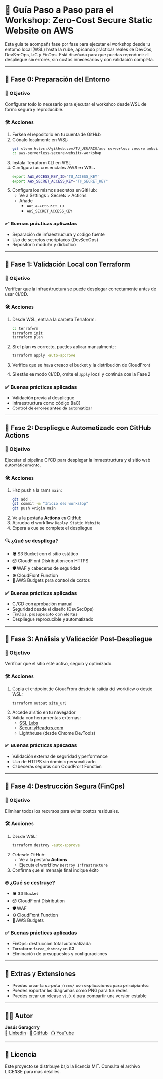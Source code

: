 # 🧭 Guía Paso a Paso para el Workshop: Zero-Cost Secure Static Website on AWS

Esta guía te acompaña fase por fase para ejecutar el workshop desde tu entorno local (WSL) hasta la nube, aplicando prácticas reales de DevOps, DevSecOps, IaC y FinOps. Está diseñada para que puedas reproducir el despliegue sin errores, sin costos innecesarios y con validación completa.

---

## 🧩 Fase 0: Preparación del Entorno

### 🎯 Objetivo
Configurar todo lo necesario para ejecutar el workshop desde WSL de forma segura y reproducible.

### 🛠️ Acciones

1. Forkea el repositorio en tu cuenta de GitHub
2. Clónalo localmente en WSL:
   ```bash
   git clone https://github.com/TU_USUARIO/aws-serverless-secure-website-workshop.git
   cd aws-serverless-secure-website-workshop
   ```
3. Instala Terraform CLI en WSL
4. Configura tus credenciales AWS en WSL:
   ```bash
   export AWS_ACCESS_KEY_ID="TU_ACCESS_KEY"
   export AWS_SECRET_ACCESS_KEY="TU_SECRET_KEY"
   ```
5. Configura los mismos secretos en GitHub:
   - Ve a Settings > Secrets > Actions
   - Añade:
     - `AWS_ACCESS_KEY_ID`
     - `AWS_SECRET_ACCESS_KEY`

### ✅ Buenas prácticas aplicadas
- Separación de infraestructura y código fuente
- Uso de secretos encriptados (DevSecOps)
- Repositorio modular y didáctico

---

## 🧩 Fase 1: Validación Local con Terraform

### 🎯 Objetivo
Verificar que la infraestructura se puede desplegar correctamente antes de usar CI/CD.

### 🛠️ Acciones

1. Desde WSL, entra a la carpeta Terraform:
   ```bash
   cd terraform
   terraform init
   terraform plan
   ```
2. Si el plan es correcto, puedes aplicar manualmente:
   ```bash
   terraform apply -auto-approve
   ```
3. Verifica que se haya creado el bucket y la distribución de CloudFront

4. Si estás en modo CI/CD, omite el `apply` local y continúa con la Fase 2

### ✅ Buenas prácticas aplicadas
- Validación previa al despliegue
- Infraestructura como código (IaC)
- Control de errores antes de automatizar

---

## 🧩 Fase 2: Despliegue Automatizado con GitHub Actions

### 🎯 Objetivo
Ejecutar el pipeline CI/CD para desplegar la infraestructura y el sitio web automáticamente.

### 🛠️ Acciones

1. Haz push a la rama `main`:
   ```bash
   git add .
   git commit -m "Inicio del workshop"
   git push origin main
   ```
2. Ve a la pestaña **Actions** en GitHub
3. Aprueba el workflow `Deploy Static Website`
4. Espera a que se complete el despliegue

### 🔍 ¿Qué se despliega?

- 🪣 S3 Bucket con el sitio estático
- 📦 CloudFront Distribution con HTTPS
- 🛡️ WAF y cabeceras de seguridad
- ⚙️ CloudFront Function
- 💸 AWS Budgets para control de costos

### ✅ Buenas prácticas aplicadas
- CI/CD con aprobación manual
- Seguridad desde el diseño (DevSecOps)
- FinOps: presupuesto con alertas
- Despliegue reproducible y automatizado

---

## 🧩 Fase 3: Análisis y Validación Post-Despliegue

### 🎯 Objetivo
Verificar que el sitio esté activo, seguro y optimizado.

### 🛠️ Acciones

1. Copia el endpoint de CloudFront desde la salida del workflow o desde WSL:
   ```bash
   terraform output site_url
   ```
2. Accede al sitio en tu navegador
3. Valida con herramientas externas:
   - [SSL Labs](https://www.ssllabs.com/ssltest/)
   - [SecurityHeaders.com](https://securityheaders.com/)
   - Lighthouse (desde Chrome DevTools)

### ✅ Buenas prácticas aplicadas
- Validación externa de seguridad y performance
- Uso de HTTPS sin dominio personalizado
- Cabeceras seguras con CloudFront Function

---

## 🧩 Fase 4: Destrucción Segura (FinOps)

### 🎯 Objetivo
Eliminar todos los recursos para evitar costos residuales.

### 🛠️ Acciones

1. Desde WSL:
   ```bash
   terraform destroy -auto-approve
   ```
2. O desde GitHub:
   - Ve a la pestaña **Actions**
   - Ejecuta el workflow `Destroy Infrastructure`
3. Confirma que el mensaje final indique éxito

### 🔥 ¿Qué se destruye?

- 🪣 S3 Bucket
- 📦 CloudFront Distribution
- 🛡️ WAF
- ⚙️ CloudFront Function
- 💸 AWS Budgets

### ✅ Buenas prácticas aplicadas
- FinOps: destrucción total automatizada
- Terraform `force_destroy` en S3
- Eliminación de presupuestos y configuraciones

---

## 🧠 Extras y Extensiones

- Puedes crear la carpeta `/docs/` con explicaciones para principiantes
- Puedes exportar los diagramas como PNG para tus redes
- Puedes crear un release `v1.0.0` para compartir una versión estable

---

## 🧑‍🏫 Autor

**Jesús Garagorry**  
[🔗 LinkedIn](https://www.linkedin.com/in/jgaragorry/) · [🐙 GitHub](https://github.com/jgaragorry) · [📺 YouTube](https://www.youtube.com/@Softraincorp)

---

## 📄 Licencia

Este proyecto se distribuye bajo la licencia MIT. Consulta el archivo LICENSE para más detalles.

